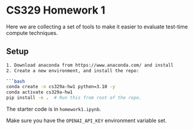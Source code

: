 # CS329 Homework 1
Here we are collecting a set of tools to make it easier to evaluate test-time compute techniques.

## Setup

```bash
1. Download anaconda from https://www.anaconda.com/ and install
2. Create a new environment, and install the repo:

```bash
conda create -n cs329a-hw1 python=3.10 -y
conda activate cs329a-hw1
pip install -e .  # Run this from root of the repo.
```

The starter code is in `homework1.ipynb`.

Make sure you have the `OPENAI_API_KEY` environment variable set.